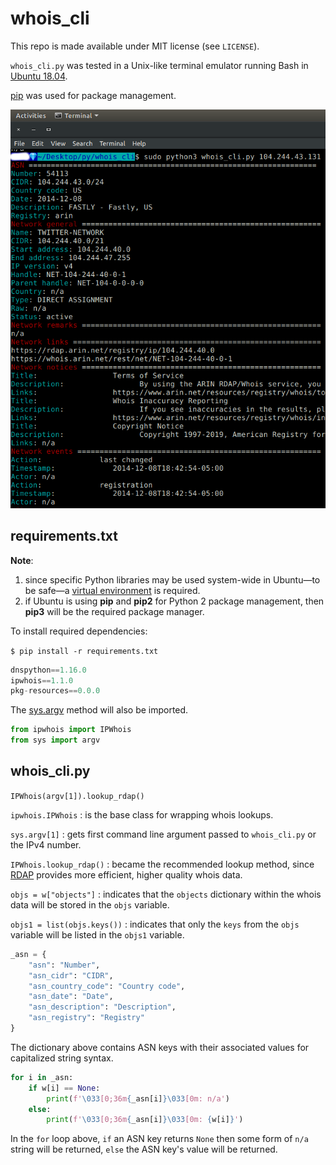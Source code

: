 # whois_cli

This repo is made available under MIT license (see `LICENSE`).

`whois_cli.py` was tested in a Unix-like terminal emulator running Bash in [Ubuntu 18.04](http://releases.ubuntu.com/18.04/).

[pip](https://pypi.org/project/pip/) was used for package management.

![screen capture](screen_capture.png)

## requirements.txt

**Note**:

1. since specific Python libraries may be used system-wide in Ubuntu&mdash;to be safe&mdash;a [virtual environment](https://docs.python.org/3/glossary.html#term-virtual-environment) is required.
2. if Ubuntu is using **pip** and **pip2** for Python 2 package management, then **pip3** will be the required package manager.

To install required dependencies:

`$ pip install -r requirements.txt`

```python
dnspython==1.16.0
ipwhois==1.1.0
pkg-resources==0.0.0
```

The [sys.argv](https://docs.python.org/3/library/sys.html#sys.argv) method will also be imported.

```python
from ipwhois import IPWhois
from sys import argv
```

## whois_cli.py

`IPWhois(argv[1]).lookup_rdap()`

`ipwhois.IPWhois`
: is the base class for wrapping whois lookups.

`sys.argv[1]`
: gets first command line argument passed to `whois_cli.py` or the IPv4 number.

`IPWhois.lookup_rdap()`
: became the recommended lookup method, since [RDAP](https://www.arin.net/resources/registry/whois/rdap/) provides more efficient, higher quality whois data.

`objs = w["objects"]`
: indicates that the `objects` dictionary within the whois data will be stored in the `objs` variable.

`objs1 = list(objs.keys())`
: indicates that only the `keys` from the `objs` variable will be listed in the `objs1` variable.

```python
_asn = {
    "asn": "Number",
    "asn_cidr": "CIDR",
    "asn_country_code": "Country code",
    "asn_date": "Date",
    "asn_description": "Description",
    "asn_registry": "Registry"
}
```

The dictionary above contains ASN keys with their associated values for capitalized string syntax.

```python
for i in _asn:
    if w[i] == None:
        print(f'\033[0;36m{_asn[i]}\033[0m: n/a')
    else:
        print(f'\033[0;36m{_asn[i]}\033[0m: {w[i]}')
```

In the `for` loop above, `if` an ASN key returns `None` then some form of `n/a` string will be returned, `else` the ASN key's value will be returned.

